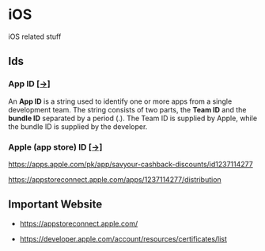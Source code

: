 # iOS
iOS related stuff

## Ids
### App ID [[->]](https://developer.apple.com/help/account/manage-identifiers/register-an-app-id)

An **App ID** is a string used to identify one or more apps from a single development team. The string consists of two parts, the **Team ID** and the **bundle ID** separated by a period (.). The Team ID is supplied by Apple, while the bundle ID is supplied by the developer.

### Apple (app store) ID [[->]](https://developer.apple.com/help/app-store-connect/reference/app-information/#:~:text=Apple%20ID)

https://apps.apple.com/pk/app/savyour-cashback-discounts/id1237114277

https://appstoreconnect.apple.com/apps/1237114277/distribution

## Important Website

- https://appstoreconnect.apple.com/

- https://developer.apple.com/account/resources/certificates/list


